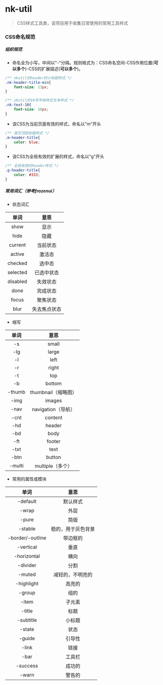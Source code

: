 # nk-util

> CSS样式工具类，该项目用于收集日常使用的常用工具样式


### CSS命名规范
##### 组织规范
- 命名全为小写，中间以"-"分隔。规则格式为：CSS命名空间-CSS作用位置(**可以多个**)-CSS的扩展描述(**可以多个**)。
```css
/** nkutil的header的小标题样式 */
.nk-header-title-min{
    font-size: 13px;
}

/** ukutil的10号字体样式文本样式 */
.nk-text-10{
    font-size: 10px;
}

```
- 该CSS为当前页面有效的样式，命名以"m"开头
```css
/** 首页顶部标题样式 */
.m-header-title{
    color: blue;
}
```
- 该CSS为全局有效的扩展的样式，命名以"g"开头
```css
/** 全局有效的header样式 */
.g-header-title{
    color: #333;
}
```

##### 常用词汇（参考frozenui）
- 状态词汇

| 单词 | 意思 |
| :-: | :-: |
| show | 显示 |
| hide | 隐藏 |
| current | 当前状态 |
| active | 激活态 |
| checked | 选中态 |
| selected | 已选中状态 |
| disabled | 失效状态 |
| done | 完成状态 |
| focus | 聚焦状态 |
| blur | 失去焦点状态 |

- 缩写

| 单词 | 意思 |
| :-: | :-: |
| -s | small |
| -lg | large |
| -l | left |
| -r | right |
| -t | top |
| -b | bottom |
| -thumb | thumbnail（缩略图） | 
| -img | images |
| -nav | navigation（导航） |
| -cnt | content |
| -hd | header |
| -bd | body |
| -ft | footer |
| -txt | text |
| -btn | button |
| -multi | multiple（多个） |

- 常用的属性或模块

| 单词 | 意思 |
| :-: | :-: |
| -default | 默认样式 | 
| -wrap | 外层 | 
| -pure | 简版 | 
| -stable | 稳的，用于灰色背景 | 
| -border/-outline | 带边框的 | 
| -vertical | 垂直 | 
| -horizontal | 横向 | 
| -divider | 分割 | 
| -muted | 减轻的，不明亮的 | 
| -highlight | 高亮的 | 
| -group | 组的 |
| -item | 子元素 | 
| -title | 标题 | 
| -subtitle | 小标题 |
| -state | 状态 |
| -guide | 引导性 | 
| -link | 链接 |
| -bar | 工具栏 | 
| -success | 成功的 | 
| -warn | 警告的 | 
